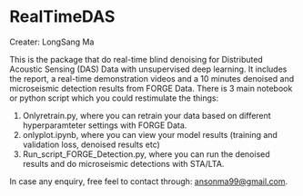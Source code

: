 # RealTimeDAS
Creater: LongSang Ma

This is the package that do real-time blind denoising for Distributed Acoustic Sensing (DAS) Data with unsupervised deep learning. It includes the report, a real-time demonstration videos and a 10 minutes denoised and microseismic detection results from FORGE Data.
There is 3 main notebook or python script which you could restimulate the things:  
1. Onlyretrain.py, where you can retrain your data based on different hyperparamteter settings with FORGE Data.
2. onlyplot.ipynb, where you can view your model results (training and validation loss, denoised results etc)
3. Run_script_FORGE_Detection.py, where you can run the denoised results and do microseismic detections with STA/LTA.

In case any enquiry, free feel to contact through: ansonma99@gmail.com. 
